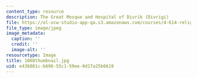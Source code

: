 ```yaml
---
content_type: resource
description: The Great Mosque and Hospital of Divrik (Divrigi)
file: https://ol-ocw-studio-app-qa.s3.amazonaws.com/courses/4-614-religious-architecture-and-islamic-cultures-fall-2002/e436881cb69655c159ee0d17a25b6619_1068thumbnail.jpg
file_type: image/jpeg
image_metadata:
  caption: ''
  credit: ''
  image-alt: ''
resourcetype: Image
title: 1068thumbnail.jpg
uid: e436881c-b696-55c1-59ee-0d17a25b6619
---
```

